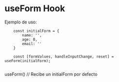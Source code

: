 # useForm Hook

Ejemplo de uso:
```
    const initialForm = {
        name: '',
        age: 0,
        email: ''
    }

    const [formValues, handleInputChange, reset] = useForm(initialForm);
    
```

useForm() // Recibe un initialForm por defecto